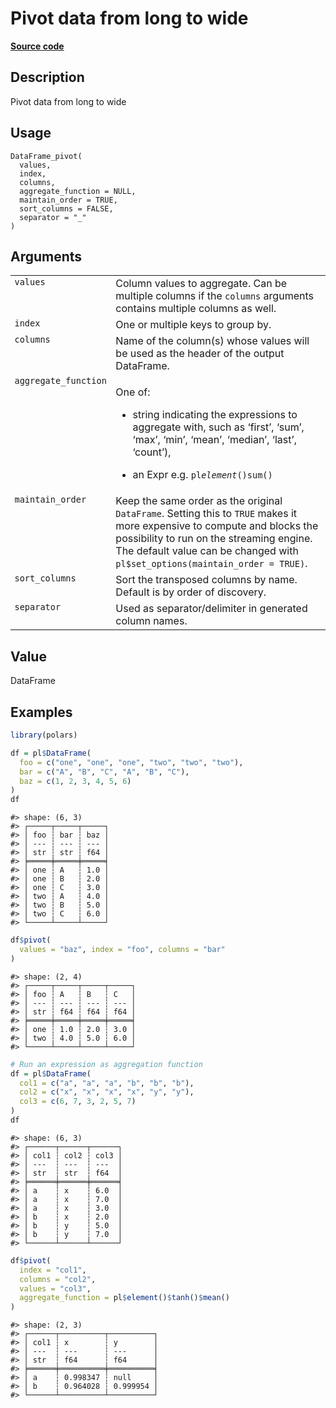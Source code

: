 
# Pivot data from long to wide

[**Source code**](https://github.com/pola-rs/r-polars/tree/main/R/dataframe__frame.R#L1407)

## Description

Pivot data from long to wide

## Usage

<pre><code class='language-R'>DataFrame_pivot(
  values,
  index,
  columns,
  aggregate_function = NULL,
  maintain_order = TRUE,
  sort_columns = FALSE,
  separator = "_"
)
</code></pre>

## Arguments

<table>
<tr>
<td style="white-space: nowrap; font-family: monospace; vertical-align: top">
<code id="DataFrame_pivot_:_values">values</code>
</td>
<td>
Column values to aggregate. Can be multiple columns if the
<code>columns</code> arguments contains multiple columns as well.
</td>
</tr>
<tr>
<td style="white-space: nowrap; font-family: monospace; vertical-align: top">
<code id="DataFrame_pivot_:_index">index</code>
</td>
<td>
One or multiple keys to group by.
</td>
</tr>
<tr>
<td style="white-space: nowrap; font-family: monospace; vertical-align: top">
<code id="DataFrame_pivot_:_columns">columns</code>
</td>
<td>
Name of the column(s) whose values will be used as the header of the
output DataFrame.
</td>
</tr>
<tr>
<td style="white-space: nowrap; font-family: monospace; vertical-align: top">
<code id="DataFrame_pivot_:_aggregate_function">aggregate_function</code>
</td>
<td>

One of:

<ul>
<li>

string indicating the expressions to aggregate with, such as ‘first’,
‘sum’, ‘max’, ‘min’, ‘mean’, ‘median’, ‘last’, ‘count’),

</li>
<li>

an Expr e.g. <code>pl$element()$sum()</code>

</li>
</ul>
</td>
</tr>
<tr>
<td style="white-space: nowrap; font-family: monospace; vertical-align: top">
<code id="DataFrame_pivot_:_maintain_order">maintain_order</code>
</td>
<td>
Keep the same order as the original <code>DataFrame</code>. Setting this
to <code>TRUE</code> makes it more expensive to compute and blocks the
possibility to run on the streaming engine. The default value can be
changed with <code>pl$set_options(maintain_order = TRUE)</code>.
</td>
</tr>
<tr>
<td style="white-space: nowrap; font-family: monospace; vertical-align: top">
<code id="DataFrame_pivot_:_sort_columns">sort_columns</code>
</td>
<td>
Sort the transposed columns by name. Default is by order of discovery.
</td>
</tr>
<tr>
<td style="white-space: nowrap; font-family: monospace; vertical-align: top">
<code id="DataFrame_pivot_:_separator">separator</code>
</td>
<td>
Used as separator/delimiter in generated column names.
</td>
</tr>
</table>

## Value

DataFrame

## Examples

``` r
library(polars)

df = pl$DataFrame(
  foo = c("one", "one", "one", "two", "two", "two"),
  bar = c("A", "B", "C", "A", "B", "C"),
  baz = c(1, 2, 3, 4, 5, 6)
)
df
```

    #> shape: (6, 3)
    #> ┌─────┬─────┬─────┐
    #> │ foo ┆ bar ┆ baz │
    #> │ --- ┆ --- ┆ --- │
    #> │ str ┆ str ┆ f64 │
    #> ╞═════╪═════╪═════╡
    #> │ one ┆ A   ┆ 1.0 │
    #> │ one ┆ B   ┆ 2.0 │
    #> │ one ┆ C   ┆ 3.0 │
    #> │ two ┆ A   ┆ 4.0 │
    #> │ two ┆ B   ┆ 5.0 │
    #> │ two ┆ C   ┆ 6.0 │
    #> └─────┴─────┴─────┘

``` r
df$pivot(
  values = "baz", index = "foo", columns = "bar"
)
```

    #> shape: (2, 4)
    #> ┌─────┬─────┬─────┬─────┐
    #> │ foo ┆ A   ┆ B   ┆ C   │
    #> │ --- ┆ --- ┆ --- ┆ --- │
    #> │ str ┆ f64 ┆ f64 ┆ f64 │
    #> ╞═════╪═════╪═════╪═════╡
    #> │ one ┆ 1.0 ┆ 2.0 ┆ 3.0 │
    #> │ two ┆ 4.0 ┆ 5.0 ┆ 6.0 │
    #> └─────┴─────┴─────┴─────┘

``` r
# Run an expression as aggregation function
df = pl$DataFrame(
  col1 = c("a", "a", "a", "b", "b", "b"),
  col2 = c("x", "x", "x", "x", "y", "y"),
  col3 = c(6, 7, 3, 2, 5, 7)
)
df
```

    #> shape: (6, 3)
    #> ┌──────┬──────┬──────┐
    #> │ col1 ┆ col2 ┆ col3 │
    #> │ ---  ┆ ---  ┆ ---  │
    #> │ str  ┆ str  ┆ f64  │
    #> ╞══════╪══════╪══════╡
    #> │ a    ┆ x    ┆ 6.0  │
    #> │ a    ┆ x    ┆ 7.0  │
    #> │ a    ┆ x    ┆ 3.0  │
    #> │ b    ┆ x    ┆ 2.0  │
    #> │ b    ┆ y    ┆ 5.0  │
    #> │ b    ┆ y    ┆ 7.0  │
    #> └──────┴──────┴──────┘

``` r
df$pivot(
  index = "col1",
  columns = "col2",
  values = "col3",
  aggregate_function = pl$element()$tanh()$mean()
)
```

    #> shape: (2, 3)
    #> ┌──────┬──────────┬──────────┐
    #> │ col1 ┆ x        ┆ y        │
    #> │ ---  ┆ ---      ┆ ---      │
    #> │ str  ┆ f64      ┆ f64      │
    #> ╞══════╪══════════╪══════════╡
    #> │ a    ┆ 0.998347 ┆ null     │
    #> │ b    ┆ 0.964028 ┆ 0.999954 │
    #> └──────┴──────────┴──────────┘
